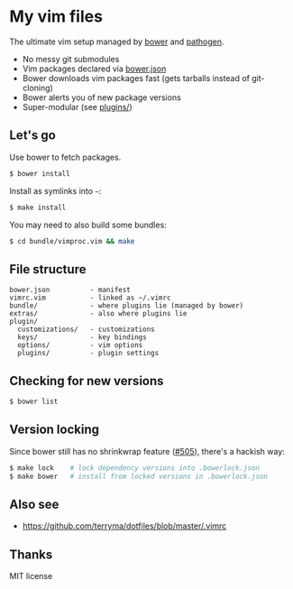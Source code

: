 # My vim files

The ultimate vim setup managed by [bower] and [pathogen].

* No messy git submodules
* Vim packages declared via [bower.json](bower.json)
* Bower downloads vim packages fast (gets tarballs instead of git-cloning)
* Bower alerts you of new package versions
* Super-modular (see [plugins/](plugins/))

## Let's go

Use bower to fetch packages.

```sh
$ bower install
```

Install as symlinks into `~`:

```sh
$ make install
```

You may need to also build some bundles:

```sh
$ cd bundle/vimproc.vim && make
```

## File structure

    bower.json          - manifest
    vimrc.vim           - linked as ~/.vimrc
    bundle/             - where plugins lie (managed by bower)
    extras/             - also where plugins lie
    plugin/
      customizations/   - customizations
      keys/             - key bindings
      options/          - vim options
      plugins/          - plugin settings

## Checking for new versions

```sh
$ bower list
```

## Version locking

Since bower still has no shrinkwrap feature ([#505]), there's a hackish way:

```sh
$ make lock    # lock dependency versions into .bowerlock.json
$ make bower   # install from locked versions in .bowerlock.json
```

## Also see

* https://github.com/terryma/dotfiles/blob/master/.vimrc

## Thanks

MIT license

[#505]: https://github.com/bower/bower/issues/505
[pathogen]: https://github.com/tpope/vim-pathogen
[bower]: http://bower.io
